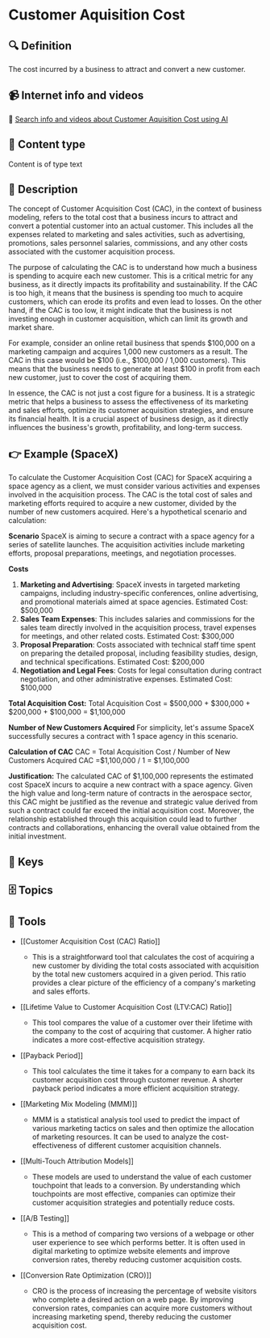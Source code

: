 
# Customer Aquisition Cost


## 🔍 Definition
The cost incurred by a business to attract and convert a new customer.


## 📹 Internet info and videos
🤖 [Search info and videos about Customer Aquisition Cost using AI](https://www.perplexity.ai/search?q=videos+about+Customer+Aquisition+Cost:+the+cost+incurred+by+a+business+to+attract+and+convert+a+new+customer.
)

## 📰 Content type 
Content is of type text

## 📖 Description
The concept of Customer Acquisition Cost (CAC), in the context of business modeling, refers to the total cost that a business incurs to attract and convert a potential customer into an actual customer. This includes all the expenses related to marketing and sales activities, such as advertising, promotions, sales personnel salaries, commissions, and any other costs associated with the customer acquisition process.

The purpose of calculating the CAC is to understand how much a business is spending to acquire each new customer. This is a critical metric for any business, as it directly impacts its profitability and sustainability. If the CAC is too high, it means that the business is spending too much to acquire customers, which can erode its profits and even lead to losses. On the other hand, if the CAC is too low, it might indicate that the business is not investing enough in customer acquisition, which can limit its growth and market share.

For example, consider an online retail business that spends $100,000 on a marketing campaign and acquires 1,000 new customers as a result. The CAC in this case would be $100 (i.e., $100,000 / 1,000 customers). This means that the business needs to generate at least $100 in profit from each new customer, just to cover the cost of acquiring them.

In essence, the CAC is not just a cost figure for a business. It is a strategic metric that helps a business to assess the effectiveness of its marketing and sales efforts, optimize its customer acquisition strategies, and ensure its financial health. It is a crucial aspect of business design, as it directly influences the business's growth, profitability, and long-term success.

## 👉 Example (SpaceX)

To calculate the Customer Acquisition Cost (CAC) for SpaceX acquiring a space agency as a client, we must consider various activities and expenses involved in the acquisition process. The CAC is the total cost of sales and marketing efforts required to acquire a new customer, divided by the number of new customers acquired. Here's a hypothetical scenario and calculation:

**Scenario**
SpaceX is aiming to secure a contract with a space agency for a series of satellite launches. The acquisition activities include marketing efforts, proposal preparations, meetings, and negotiation processes.

**Costs**
1. **Marketing and Advertising**: SpaceX invests in targeted marketing campaigns, including industry-specific conferences, online advertising, and promotional materials aimed at space agencies. 
  Estimated Cost: $500,000
2. **Sales Team Expenses**: This includes salaries and commissions for the sales team directly involved in the acquisition process, travel expenses for meetings, and other related costs.
  Estimated Cost: $300,000
3. **Proposal Preparation**: Costs associated with technical staff time spent on preparing the detailed proposal, including feasibility studies, design, and technical specifications.
  Estimated Cost: $200,000
4. **Negotiation and Legal Fees**: Costs for legal consultation during contract negotiation, and other administrative expenses.
  Estimated Cost: $100,000

**Total Acquisition Cost:**
Total Acquisition Cost = $500,000 + $300,000 + $200,000 + $100,000 = $1,100,000

**Number of New Customers Acquired**
For simplicity, let's assume SpaceX successfully secures a contract with 1 space agency in this scenario.

**Calculation of CAC**
CAC = Total Acquisition Cost / Number of New Customers Acquired
CAC =$1,100,000 / 1 = $1,100,000

**Justification:**
The calculated CAC of $1,100,000 represents the estimated cost SpaceX incurs to acquire a new contract with a space agency. Given the high value and long-term nature of contracts in the aerospace sector, this CAC might be justified as the revenue and strategic value derived from such a contract could far exceed the initial acquisition cost. Moreover, the relationship established through this acquisition could lead to further contracts and collaborations, enhancing the overall value obtained from the initial investment.



## 🔑 Keys



## 🗄️ Topics


## 🧰 Tools
- [[Customer Acquisition Cost (CAC) Ratio]]
  - This is a straightforward tool that calculates the cost of acquiring a new customer by dividing the total costs associated with acquisition by the total new customers acquired in a given period. This ratio provides a clear picture of the efficiency of a company's marketing and sales efforts.

- [[Lifetime Value to Customer Acquisition Cost (LTV:CAC) Ratio]]
  - This tool compares the value of a customer over their lifetime with the company to the cost of acquiring that customer. A higher ratio indicates a more cost-effective acquisition strategy. 

- [[Payback Period]]
  - This tool calculates the time it takes for a company to earn back its customer acquisition cost through customer revenue. A shorter payback period indicates a more efficient acquisition strategy.

- [[Marketing Mix Modeling (MMM)]]
  - MMM is a statistical analysis tool used to predict the impact of various marketing tactics on sales and then optimize the allocation of marketing resources. It can be used to analyze the cost-effectiveness of different customer acquisition channels.

- [[Multi-Touch Attribution Models]]
  - These models are used to understand the value of each customer touchpoint that leads to a conversion. By understanding which touchpoints are most effective, companies can optimize their customer acquisition strategies and potentially reduce costs.

- [[A/B Testing]]
  - This is a method of comparing two versions of a webpage or other user experience to see which performs better. It is often used in digital marketing to optimize website elements and improve conversion rates, thereby reducing customer acquisition costs.

- [[Conversion Rate Optimization (CRO)]]
  - CRO is the process of increasing the percentage of website visitors who complete a desired action on a web page. By improving conversion rates, companies can acquire more customers without increasing marketing spend, thereby reducing the customer acquisition cost.
